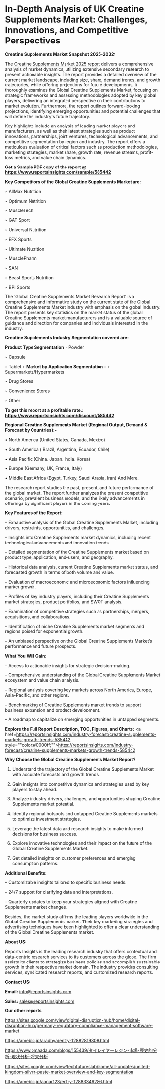 # In-Depth Analysis of UK Creatine Supplements Market: Challenges, Innovations, and Competitive Perspectives

<strong>Creatine Supplements Market Snapshot 2025-2032:</strong>

The <a href=https://www.reportsinsights.com/sample/585442>Creatine Supplements Market 2025 report</a> delivers a comprehensive analysis of market dynamics, utilizing extensive secondary research to present actionable insights. The report provides a detailed overview of the current market landscape, including size, share, demand trends, and growth trajectories, while offering projections for future developments. It thoroughly examines the Global Creatine Supplements Market, focusing on strategic frameworks and assessing methodologies adopted by key global players, delivering an integrated perspective on their contributions to market evolution. Furthermore, the report outlines forward-looking projections, identifying emerging opportunities and potential challenges that will define the industry's future trajectory.

Key highlights include an analysis of leading market players and manufacturers, as well as their latest strategies such as product innovations, partnerships, joint ventures, technological advancements, and competitive segmentation by region and industry. The report offers a meticulous evaluation of critical factors such as production methodologies, marketing strategies, market share, growth rate, revenue streams, profit-loss metrics, and value chain dynamics.

<strong>Get a Sample PDF copy of the report @ <a href=https://www.reportsinsights.com/sample/585442 style=color:#0000ff;>https://www.reportsinsights.com/sample/585442</a></strong>

<strong>Key Competitors of the Global Creatine Supplements Market are:</strong>

‣ AllMax Nutrition

‣ Optimum Nutrition

‣ MuscleTech

‣ GAT Sport

‣ Universal Nutrition

‣ EFX Sports

‣ Ultimate Nutrition

‣ MusclePharm

‣ SAN

‣ Beast Sports Nutrition

‣ BPI Sports

The ‘Global Creatine Supplements Market Research Report’ is a comprehensive and informative study on the current state of the Global Creatine Supplements Market industry with emphasis on the global industry. The report presents key statistics on the market status of the global Creatine Supplements market manufacturers and is a valuable source of guidance and direction for companies and individuals interested in the industry.

<strong>Creatine Supplements Industry Segmentation covered are:</strong>

<strong>Product Type Segmentation</strong>
‣
Powder

‣ Capsule

‣ Tablet
‣ 
<strong>Market by Application Segmentation</strong>
‣
‣  Supermarkets/Hypermarkets

‣ Drug Stores

‣ Convenience Stores

‣ Other

<strong>To get this report at a profitable rate.: <a href=https://www.reportsinsights.com/discount/585442 style=color:#0000ff;>https://www.reportsinsights.com/discount/585442</a></strong>

<strong>Regional Creatine Supplements Market (Regional Output, Demand &amp; Forecast by Countries):-</strong>

• North America (United States, Canada, Mexico)

• South America ( Brazil, Argentina, Ecuador, Chile)

• Asia Pacific (China, Japan, India, Korea)

• Europe (Germany, UK, France, Italy)

• Middle East Africa (Egypt, Turkey, Saudi Arabia, Iran) And More.

The research report studies the past, present, and future performance of the global market. The report further analyzes the present competitive scenario, prevalent business models, and the likely advancements in offerings by significant players in the coming years.

<strong>Key Features of the Report:</strong>

– Exhaustive analysis of the Global Creatine Supplements Market, including drivers, restraints, opportunities, and challenges.

– Insights into Creatine Supplements market dynamics, including recent technological advancements and innovation trends.

– Detailed segmentation of the Creatine Supplements market based on product type, application, end-users, and geography.

– Historical data analysis, current Creatine Supplements market status, and forecasted growth in terms of both volume and value.

– Evaluation of macroeconomic and microeconomic factors influencing market growth.

– Profiles of key industry players, including their Creatine Supplements market strategies, product portfolios, and SWOT analysis.

– Examination of competitive strategies such as partnerships, mergers, acquisitions, and collaborations.

– Identification of niche Creatine Supplements market segments and regions poised for exponential growth.

– An unbiased perspective on the Global Creatine Supplements Market’s performance and future prospects.

<strong>What You Will Gain:</strong>

– Access to actionable insights for strategic decision-making.

– Comprehensive understanding of the Global Creatine Supplements Market ecosystem and value chain analysis.

– Regional analysis covering key markets across North America, Europe, Asia-Pacific, and other regions.

– Benchmarking of Creatine Supplements market trends to support business expansion and product development.

– A roadmap to capitalize on emerging opportunities in untapped segments.

<strong>Explore the Full Report Description, TOC, Figures, and Charts:</strong>
<a href=https://reportsinsights.com/industry-forecast/creatine-supplements-markets-growth-trends-585442 style=""color:#0000ff;"">https://reportsinsights.com/industry-forecast/creatine-supplements-markets-growth-trends-585442</a>

<strong>Why Choose the Global Creatine Supplements Market Report?</strong>

1. Understand the trajectory of the Global Creatine Supplements Market with accurate forecasts and growth trends.

2. Gain insights into competitive dynamics and strategies used by key players to stay ahead.

3. Analyze industry drivers, challenges, and opportunities shaping Creatine Supplements market potential.

4. Identify regional hotspots and untapped Creatine Supplements markets to optimize investment strategies.

5. Leverage the latest data and research insights to make informed decisions for business success.

6. Explore innovative technologies and their impact on the future of the Global Creatine Supplements Market.

7. Get detailed insights on customer preferences and emerging consumption patterns.

<strong>Additional Benefits:</strong>

– Customizable insights tailored to specific business needs.

– 24/7 support for clarifying data and interpretations.

– Quarterly updates to keep your strategies aligned with Creatine Supplements market changes.

Besides, the market study affirms the leading players worldwide in the Global Creatine Supplements market. Their key marketing strategies and advertising techniques have been highlighted to offer a clear understanding of the Global Creatine Supplements market.

<strong><strong>About US</strong>:</strong>

Reports Insights is the leading research industry that offers contextual and data-centric research services to its customers across the globe. The firm assists its clients to strategize business policies and accomplish sustainable growth in their respective market domain. The industry provides consulting services, syndicated research reports, and customized research reports.

<strong>Contact US:</strong>

<p class=><b>Email:</b> <a href=mailto:info@reportsinsights.com>info@reportsinsights.com</a></p>
<p class=><b>Sales:</b> <a href=mailto:sales@reportsinsights.com>sales@reportsinsights.com</a></p>

<strong>Our other reports</strong>

<a href=https://sites.google.com/view/digital-disruption-hub/home/digital-disruption-hub/germany-regulatory-compliance-management-software-market>https://sites.google.com/view/digital-disruption-hub/home/digital-disruption-hub/germany-regulatory-compliance-management-software-market</a>

<a href=https://ameblo.jp/aradhya/entry-12882819308.html>https://ameblo.jp/aradhya/entry-12882819308.html</a>

<a href=https://www.omaada.com/blogs/155439/タイレイヤーレジン-市場-歴史的分析-現状分析-将来分析>https://www.omaada.com/blogs/155439/タイレイヤーレジン-市場-歴史的分析-現状分析-将来分析</a>

<a href=https://sites.google.com/view/techfutureslab/home/all-updates/united-kingdom-silver-paste-market-overview-and-key-segmentation>https://sites.google.com/view/techfutureslab/home/all-updates/united-kingdom-silver-paste-market-overview-and-key-segmentation</a>

<a href=https://ameblo.jp/aanar123/entry-12883349286.html>https://ameblo.jp/aanar123/entry-12883349286.html</a>
